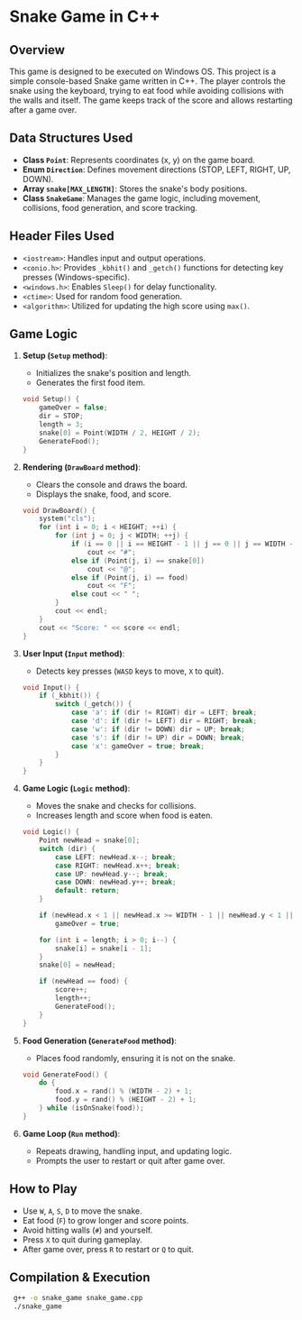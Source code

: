 # Snake Game in C++

## Overview
This game is designed to be executed on Windows OS.
This project is a simple console-based Snake game written in C++. The player controls the snake using the keyboard, trying to eat food while avoiding collisions with the walls and itself. The game keeps track of the score and allows restarting after a game over.

## Data Structures Used
- **Class `Point`**: Represents coordinates (x, y) on the game board.
- **Enum `Direction`**: Defines movement directions (STOP, LEFT, RIGHT, UP, DOWN).
- **Array `snake[MAX_LENGTH]`**: Stores the snake's body positions.
- **Class `SnakeGame`**: Manages the game logic, including movement, collisions, food generation, and score tracking.

## Header Files Used
- `<iostream>`: Handles input and output operations.
- `<conio.h>`: Provides `_kbhit()` and `_getch()` functions for detecting key presses (Windows-specific).
- `<windows.h>`: Enables `Sleep()` for delay functionality.
- `<ctime>`: Used for random food generation.
- `<algorithm>`: Utilized for updating the high score using `max()`.

## Game Logic
1. **Setup (`Setup` method)**:
   - Initializes the snake's position and length.
   - Generates the first food item.
   
   ```cpp
   void Setup() {
       gameOver = false;
       dir = STOP;
       length = 3;
       snake[0] = Point(WIDTH / 2, HEIGHT / 2);
       GenerateFood();
   }
   ```

2. **Rendering (`DrawBoard` method)**:
   - Clears the console and draws the board.
   - Displays the snake, food, and score.
   
   ```cpp
   void DrawBoard() {
       system("cls");
       for (int i = 0; i < HEIGHT; ++i) {
           for (int j = 0; j < WIDTH; ++j) {
               if (i == 0 || i == HEIGHT - 1 || j == 0 || j == WIDTH - 1)
                   cout << "#";
               else if (Point(j, i) == snake[0])
                   cout << "@";
               else if (Point(j, i) == food)
                   cout << "F";
               else cout << " ";
           }
           cout << endl;
       }
       cout << "Score: " << score << endl;
   }
   ```

3. **User Input (`Input` method)**:
   - Detects key presses (`WASD` keys to move, `X` to quit).
   
   ```cpp
   void Input() {
       if (_kbhit()) {
           switch (_getch()) {
               case 'a': if (dir != RIGHT) dir = LEFT; break;
               case 'd': if (dir != LEFT) dir = RIGHT; break;
               case 'w': if (dir != DOWN) dir = UP; break;
               case 's': if (dir != UP) dir = DOWN; break;
               case 'x': gameOver = true; break;
           }
       }
   }
   ```

4. **Game Logic (`Logic` method)**:
   - Moves the snake and checks for collisions.
   - Increases length and score when food is eaten.
   
   ```cpp
   void Logic() {
       Point newHead = snake[0];
       switch (dir) {
           case LEFT: newHead.x--; break;
           case RIGHT: newHead.x++; break;
           case UP: newHead.y--; break;
           case DOWN: newHead.y++; break;
           default: return;
       }

       if (newHead.x < 1 || newHead.x >= WIDTH - 1 || newHead.y < 1 || newHead.y >= HEIGHT - 1)
           gameOver = true;

       for (int i = length; i > 0; i--) {
           snake[i] = snake[i - 1];
       }
       snake[0] = newHead;

       if (newHead == food) {
           score++;
           length++;
           GenerateFood();
       }
   }
   ```

5. **Food Generation (`GenerateFood` method)**:
   - Places food randomly, ensuring it is not on the snake.
   
   ```cpp
   void GenerateFood() {
       do {
           food.x = rand() % (WIDTH - 2) + 1;
           food.y = rand() % (HEIGHT - 2) + 1;
       } while (isOnSnake(food));
   }
   ```

6. **Game Loop (`Run` method)**:
   - Repeats drawing, handling input, and updating logic.
   - Prompts the user to restart or quit after game over.

## How to Play
- Use `W`, `A`, `S`, `D` to move the snake.
- Eat food (`F`) to grow longer and score points.
- Avoid hitting walls (`#`) and yourself.
- Press `X` to quit during gameplay.
- After game over, press `R` to restart or `Q` to quit.

## Compilation & Execution
```sh
 g++ -o snake_game snake_game.cpp
 ./snake_game
```

